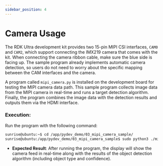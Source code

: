 ```yaml
---
sidebar_position: 4
---
```


# Camera Usage

The RDK Ultra development kit provides two 15-pin MIPI CSI interfaces, `CAM0` and `CAM2`, which support connecting the IMX219 camera that comes with the kit. When connecting the camera ribbon cable, make sure the blue side is facing up. The sample program already implements automatic camera detection, so users do not need to worry about the specific mapping between the CAM interfaces and the camera.

A program called `mipi_camera.py` is installed on the development board for testing the MIPI camera data path. This sample program collects image data from the MIPI camera in real-time and runs a target detection algorithm. Finally, the program combines the image data with the detection results and outputs them via the HDMI interface.

### Execution:

Run the program with the following command:


```bash
sunrise@ubuntu:~$ cd /app/pydev_demo/03_mipi_camera_sample/
sunrise@ubuntu:/app/pydev_demo/03_mipi_camera_sample$ sudo python3 ./mipi_camera.py 

  ```
- **Expected Result**: After running the program, the display will show the camera feed in real-time along with the results of the object detection algorithm (including object type and confidence).
